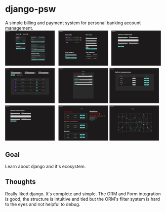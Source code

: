 # django-psw

A simple billing and payment system for personal banking account management.
![](.github/project-overview.png)

## Goal

Learn about django and it's ecosystem.

## Thoughts

Really liked django. It's complete and simple. The ORM and Form integration is good, the structure is intuitive and tied but the ORM's filter system is hard to the eyes and not helpful to debug.
